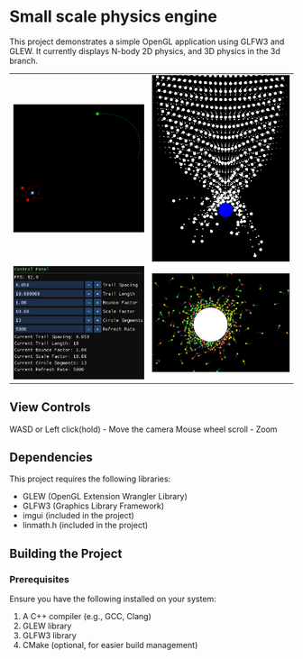 # Small scale physics engine
This project demonstrates a simple OpenGL application using GLFW3 and GLEW. It currently displays N-body 2D physics, 
and 3D physics in the 3d branch.
<table>
  <tr>
    <td>
      <img src="img/9p6IdO0.png" alt="First Image" title="small orbit" />
    </td>
    <td>
      <img src="img/big_collision.png" alt="Second Image" title="big collision with a massive body" />
    </td>
  </tr>
  <tr>
    <td>
      <img src="img/controlpan.png" alt="First Image" title="small orbit" />
    </td>
    <td>
      <img src="img/bigguy.png" alt="Second Image" title="big collision with a massive body" />
    </td>
  </tr>
</table>

## View Controls
WASD or Left click(hold) - Move the camera
Mouse wheel scroll - Zoom

## Dependencies

This project requires the following libraries:

- GLEW (OpenGL Extension Wrangler Library)
- GLFW3 (Graphics Library Framework)
- imgui (included in the project)
- linmath.h (included in the project)

## Building the Project

### Prerequisites

Ensure you have the following installed on your system:

1. A C++ compiler (e.g., GCC, Clang)
2. GLEW library
3. GLFW3 library
4. CMake (optional, for easier build management)
